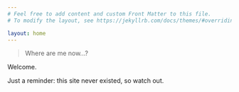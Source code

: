 ```yaml
---
# Feel free to add content and custom Front Matter to this file.
# To modify the layout, see https://jekyllrb.com/docs/themes/#overriding-theme-defaults

layout: home
---
```


> Where are me now...?

Welcome.

Just a reminder: this site never existed, so watch out.


